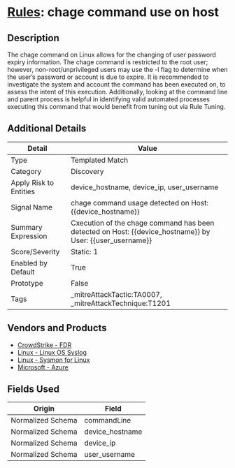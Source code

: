 # [Rules](README.md): chage command use on host

## Description
The chage command on Linux allows for the changing of user password expiry information. The chage command is restricted to the root user; however, non-root/unprivileged users may use the -l flag to determine when the user’s password or account is due to expire.  It is recommended to investigate the system and account the command has been executed on, to assess the intent of this execution. Additionally, looking at the command line and parent process is helpful in identifying valid automated processes executing this command that would benefit from tuning out via Rule Tuning.

## Additional Details
|Detail|Value|
|----|----|
|Type|Templated Match|
|Category|Discovery|
|Apply Risk to Entities|device_hostname, device_ip, user_username|
|Signal Name|chage command usage detected on Host:{{device_hostname}}|
|Summary Expression|Cxecution of the chage command has been detected on Host: {{device_hostname}} by User: {{user_username}}|
|Score/Severity|Static: 1|
|Enabled by Default|True|
|Prototype|False|
|Tags|_mitreAttackTactic:TA0007, _mitreAttackTechnique:T1201|
## Vendors and Products
- [CrowdStrike - FDR](../products/569a3a44-c29f-492e-bcf4-5dc04e2ab0f3.md)
- [Linux - Linux OS Syslog](../products/0e20c932-d992-4bd4-b276-c15119ca5c0b.md)
- [Linux - Sysmon for Linux](../products/b238758d-ade8-41d2-b32d-c99159e9fd74.md)
- [Microsoft - Azure](../products/a1225af5-e778-4068-a9a2-47da93d1ff24.md)


## Fields Used

|Origin|Field|
|----|----|
|Normalized Schema|commandLine|
|Normalized Schema|device_hostname|
|Normalized Schema|device_ip|
|Normalized Schema|user_username|


